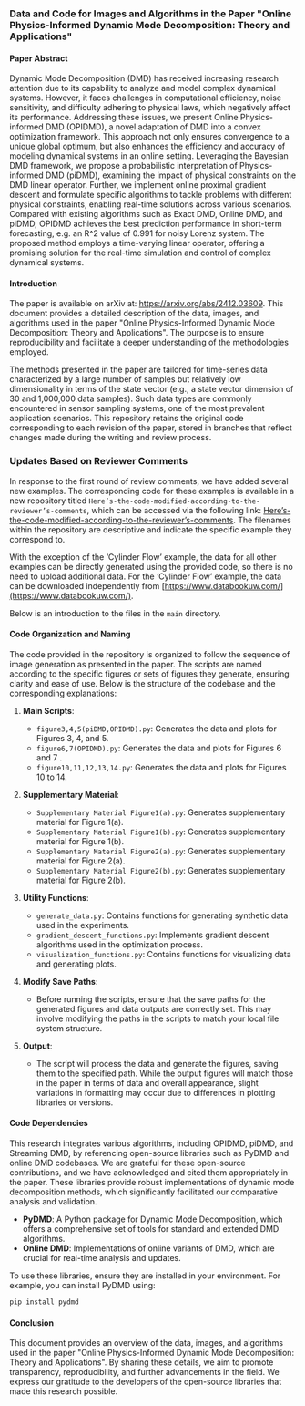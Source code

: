 
### Data and Code for Images and Algorithms in the Paper "Online Physics-Informed Dynamic Mode Decomposition: Theory and Applications"


#### Paper Abstract
Dynamic Mode Decomposition (DMD) has received increasing research attention due to its capability to analyze and model complex dynamical systems. However, it faces challenges in computational efficiency, noise sensitivity, and difficulty adhering to physical laws, which negatively affect its performance.
Addressing these issues, we present Online Physics-informed DMD (OPIDMD), a novel adaptation of DMD into a convex optimization framework. 
This approach not only ensures convergence to a unique global optimum, but also enhances the efficiency and accuracy of modeling dynamical systems in an online setting. Leveraging the Bayesian DMD framework, we propose a probabilistic interpretation of Physics-informed DMD (piDMD), examining the impact of physical constraints on the DMD linear operator. Further, we implement online proximal gradient descent and formulate specific algorithms to tackle problems with different physical constraints, enabling real-time solutions across various scenarios. Compared with existing algorithms such as Exact DMD, Online DMD, and piDMD, OPIDMD achieves the best prediction performance in short-term forecasting, e.g.  an R^2 value of 0.991 for noisy Lorenz system. The proposed method employs a time-varying linear operator, offering a promising solution for the real-time simulation and control of complex dynamical systems.

#### Introduction
The paper is available on arXiv at: https://arxiv.org/abs/2412.03609. This document provides a detailed description of the data, images, and algorithms used in the paper "Online Physics-Informed Dynamic Mode Decomposition: Theory and Applications". The purpose is to ensure reproducibility and facilitate a deeper understanding of the methodologies employed.

The methods presented in the paper are tailored for time-series data characterized by a large number of samples but relatively low dimensionality in terms of the state vector (e.g., a state vector dimension of 30 and 1,000,000 data samples). Such data types are commonly encountered in sensor sampling systems, one of the most prevalent application scenarios. This repository retains the original code corresponding to each revision of the paper, stored in branches that reflect changes made during the writing and review process.


### Updates Based on Reviewer Comments
In response to the first round of review comments, we have added several new examples. The corresponding code for these examples is available in a new repository titled `Here’s-the-code-modified-according-to-the-reviewer’s-comments`, which can be accessed via the following link: [Here’s-the-code-modified-according-to-the-reviewer’s-comments](https://github.com/Chen861368/Online-Physics-Informed-Dynamic-Mode-Decomposition/tree/Here%E2%80%99s-the-code-modified-according-to-the-reviewer%E2%80%99s-comments). The filenames within the repository are descriptive and indicate the specific example they correspond to.


With the exception of the ‘Cylinder Flow’ example, the data for all other examples can be directly generated using the provided code, so there is no need to upload additional data. For the ‘Cylinder Flow’ example, the data can be downloaded independently from [https://www.databookuw.com/](https://www.databookuw.com/).

Below is an introduction to the files in the `main` directory.

#### Code Organization and Naming
The code provided in the repository is organized to follow the sequence of image generation as presented in the paper. The scripts are named according to the specific figures or sets of figures they generate, ensuring clarity and ease of use. Below is the structure of the codebase and the corresponding explanations:

1. **Main Scripts**:
    - `figure3,4,5(piDMD,OPIDMD).py`: Generates the data and plots for Figures 3, 4, and 5.
    - `figure6,7(OPIDMD).py`: Generates the data and plots for Figures 6 and 7 .
    - `figure10,11,12,13,14.py`: Generates the data and plots for Figures 10 to 14.

2. **Supplementary Material**:
    - `Supplementary Material Figure1(a).py`: Generates supplementary material for Figure 1(a).
    - `Supplementary Material Figure1(b).py`: Generates supplementary material for Figure 1(b).
    - `Supplementary Material Figure2(a).py`: Generates supplementary material for Figure 2(a).
    - `Supplementary Material Figure2(b).py`: Generates supplementary material for Figure 2(b).

3. **Utility Functions**:
    - `generate_data.py`: Contains functions for generating synthetic data used in the experiments.
    - `gradient_descent_functions.py`: Implements gradient descent algorithms used in the optimization process.
    - `visualization_functions.py`: Contains functions for visualizing data and generating plots.

4. **Modify Save Paths**: 
    - Before running the scripts, ensure that the save paths for the generated figures and data outputs are correctly set. This may involve modifying the paths in the scripts to match your local file system structure.
   

5. **Output**:
    - The script will process the data and generate the figures, saving them to the specified path. While the output figures will match those in the paper in terms of data and overall appearance, slight variations in formatting may occur due to differences in plotting libraries or versions.


#### Code Dependencies
This research integrates various algorithms, including OPIDMD, piDMD, and Streaming DMD, by referencing open-source libraries such as PyDMD and online DMD codebases. We are grateful for these open-source contributions, and we have acknowledged and cited them appropriately in the paper. These libraries provide robust implementations of dynamic mode decomposition methods, which significantly facilitated our comparative analysis and validation.

- **PyDMD**: A Python package for Dynamic Mode Decomposition, which offers a comprehensive set of tools for standard and extended DMD algorithms.
- **Online DMD**: Implementations of online variants of DMD, which are crucial for real-time analysis and updates.

To use these libraries, ensure they are installed in your environment. For example, you can install PyDMD using:
```bash
pip install pydmd
```

#### Conclusion
This document provides an overview of the data, images, and algorithms used in the paper "Online Physics-Informed Dynamic Mode Decomposition: Theory and Applications". By sharing these details, we aim to promote transparency, reproducibility, and further advancements in the field. We express our gratitude to the developers of the open-source libraries that made this research possible.


